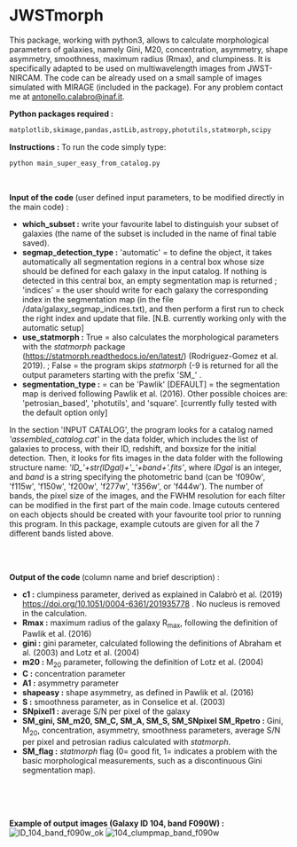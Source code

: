 # JWSTmorph

This package, working with python3, allows to calculate morphological parameters of galaxies, namely Gini, M20, concentration, asymmetry, shape asymmetry, smoothness, maximum radius (Rmax), and clumpiness. It is specifically adapted to be used on multiwavelength images from JWST-NIRCAM.
The code can be already used on a small sample of images simulated with MIRAGE (included in the package). For any problem contact me at antonello.calabro@inaf.it.


<strong>Python packages required :</strong>
```diff
matplotlib,skimage,pandas,astLib,astropy,photutils,statmorph,scipy
```

<strong>Instructions :</strong>
To run the code simply type:  <br/> 
```diff
python main_super_easy_from_catalog.py
```
<br/>

<strong>Input of the code </strong> (user defined input parameters, to be modified directly in the main code)  :
* <strong>which_subset :</strong> write your favourite label to distinguish your subset of galaxies (the name of the subset is included in the name of final table saved).
* <strong>segmap_detection_type :</strong> 'automatic' = to define the object, it takes automatically all segmentation regions in a central box whose size should be defined for each galaxy in the input catalog. If nothing is detected in this central box, an empty segmentation map is returned ; 'indices' = the user should write for each galaxy the corresponding index in the segmentation map (in the file /data/galaxy_segmap_indices.txt), and then perform a first run to check the right index and update that file. [N.B. currently working only with the automatic setup]
* <strong>use_statmorph :</strong> True = also calculates the morphological parameters with the *statmorph* package (https://statmorph.readthedocs.io/en/latest/) (Rodriguez-Gomez et al. 2019). ; False = the program skips *statmorph* (-9 is returned for all the output parameters starting with the prefix 'SM_' .
* <strong>segmentation_type :</strong> =  can be 'Pawlik' [DEFAULT] = the segmentation map is derived following Pawlik et al. (2016). Other possible choices are: 'petrosian_based', 'photutils', and 'square'. [currently fully tested with the default option only]

In the section 'INPUT CATALOG', the program looks for a catalog named *'assembled_catalog.cat'* in the data folder, which includes the list of galaxies to process, with their ID, redshift, and boxsize for the initial detection. Then, it looks for fits images in the data folder with the following structure name:  *'ID_'+str(IDgal)+'_'+band+'.fits'*, where *IDgal* is an integer, and *band* is a string specifying the photometric band (can be 'f090w', 'f115w', 'f150w', 'f200w', 'f277w', 'f356w', or 'f444w'). The number of bands, the pixel size of the images, and the FWHM resolution for each filter can be modified in the first part of the main code.
Image cutouts centered on each objects should be created with your favourite tool prior to running this program. In this package, example cutouts are given for all the 7 different bands listed above.

<br/><br/>

<strong>Output of the code </strong> (column name and brief description) :
* <strong>c1 :</strong> clumpiness parameter, derived as explained in Calabrò et al. (2019) https://doi.org/10.1051/0004-6361/201935778 . No nucleus is removed in the calculation.
* <strong>Rmax :</strong> maximum radius of the galaxy R<sub>max</sub>, following the definition of Pawlik et al. (2016)
* <strong>gini :</strong> gini parameter, calculated following the definitions of Abraham et al. (2003) and Lotz et al. (2004)
* <strong>m20 :</strong> M<sub>20</sub> parameter, following the definition of Lotz et al. (2004)
* <strong>C :</strong> concentration parameter
* <strong>A1 :</strong> asymmetry parameter
* <strong>shapeasy :</strong> shape asymmetry, as defined in Pawlik et al. (2016)
* <strong>S :</strong> smoothness parameter, as in Conselice et al. (2003)
* <strong>SNpixel1 :</strong> average S/N per pixel of the galaxy
* <strong>SM_gini, SM_m20, SM_C, SM_A, SM_S, SM_SNpixel SM_Rpetro :</strong> Gini, M<sub>20</sub>, concentration, asymmetry, smoothness parameters, average S/N per pixel and petrosian radius calculated with *statmorph*.
* <strong>SM_flag :</strong> *statmorph* flag (0= good fit, 1= indicates a problem with the basic morphological measurements, such as a discontinuous Gini segmentation map).

<br/><br/><br/>

<strong>Example of output images (Galaxy ID 104, band F090W) :</strong>
![ID_104_band_f090w_ok](https://user-images.githubusercontent.com/12728781/178595197-63f5971b-51e8-43c5-960f-f278e7245674.png)
![104_clumpmap_band_f090w](https://user-images.githubusercontent.com/12728781/178595024-9d1030fe-c87a-4061-befe-66da95611c0a.png)


